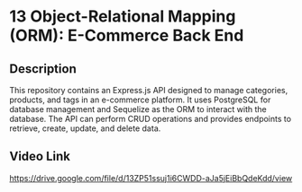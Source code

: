 # 13 Object-Relational Mapping (ORM): E-Commerce Back End

## Description
This repository contains an Express.js API designed to manage categories, products, and tags in an e-commerce platform. It uses PostgreSQL for database management and Sequelize as the ORM to interact with the database. The API can perform CRUD operations and provides endpoints to retrieve, create, update, and delete data.

## Video Link
https://drive.google.com/file/d/13ZP51ssuj1i6CWDD-aJa5jEiBbQdeKdd/view
